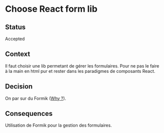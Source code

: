 # Choose React form lib

## Status

Accepted

## Context

Il faut choisir une lib permetant de gérer les formulaires.
Pour ne pas le faire à la main en html pur et rester dans les paradigmes de composants React.

## Decision

On par sur du Formik ([Why ?](https://formik.org/docs/overview#why-not-redux-form)).

## Consequences

Utilisation de Formik pour la gestion des formulaires.